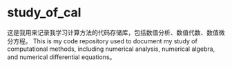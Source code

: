 # study_of_cal
这是我用来记录我学习计算方法的代码存储库，包括数值分析、数值代数、数值微分方程。
This is my code repository used to document my study of computational methods, including numerical analysis, numerical algebra, and numerical differential equations。
